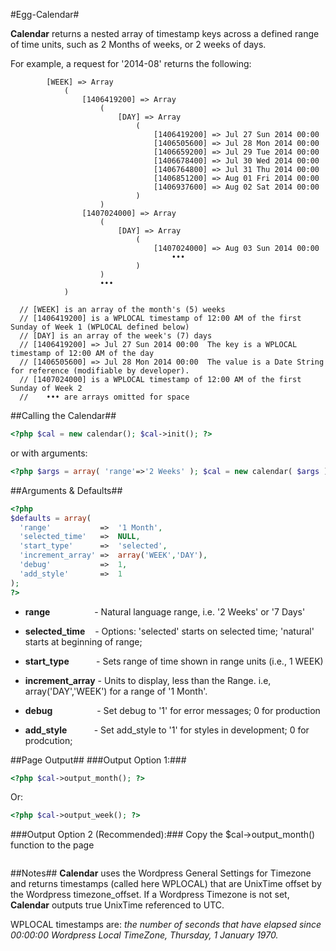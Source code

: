 #Egg-Calendar#

**Calendar** returns a nested array of timestamp keys across a defined range of time units, such as 2 Months of weeks, or 2 weeks of days.

For example, a request for '2014-08' returns the following:
```
  		[WEEK] => Array
  			(
  				[1406419200] => Array
  					(
  						[DAY] => Array
  							(
  								[1406419200] => Jul 27 Sun 2014 00:00
  								[1406505600] => Jul 28 Mon 2014 00:00
  								[1406659200] => Jul 29 Tue 2014 00:00
  								[1406678400] => Jul 30 Wed 2014 00:00
  								[1406764800] => Jul 31 Thu 2014 00:00
  								[1406851200] => Aug 01 Fri 2014 00:00
  								[1406937600] => Aug 02 Sat 2014 00:00
  							)
  					)
  				[1407024000] => Array
  					(
  						[DAY] => Array
  							(
  								[1407024000] => Aug 03 Sun 2014 00:00
  									•••
  							)
  					)
  					•••
  			)
  			
  // [WEEK] is an array of the month's (5) weeks
  // [1406419200] is a WPLOCAL timestamp of 12:00 AM of the first Sunday of Week 1 (WPLOCAL defined below)
  // [DAY] is an array of the week's (7) days
  // [1406419200] => Jul 27 Sun 2014 00:00	The key is a WPLOCAL timestamp of 12:00 AM of the day
  // [1406505600] => Jul 28 Mon 2014 00:00	The value is a Date String for reference (modifiable by developer).
  // [1407024000] is a WPLOCAL timestamp of 12:00 AM of the first Sunday of Week 2 
  //    ••• are arrays omitted for space
```

##Calling the Calendar##
```php
<?php $cal = new calendar(); $cal->init(); ?>
```  
  or with arguments:
```php
<?php $args = array( 'range'=>'2 Weeks' ); $cal = new calendar( $args ); $cal->init(); ?>
```  

##Arguments & Defaults##

```php
<?php
$defaults = array(
  'range'           =>  '1 Month',
  'selected_time'   =>  NULL,										
  'start_type'      =>  'selected',									
  'increment_array' =>  array('WEEK','DAY'),						
  'debug'           =>  1, 
  'add_style'       =>  1											
);
?>
```
* **range**&nbsp;&nbsp;&nbsp;&nbsp;&nbsp;&nbsp;&nbsp;&nbsp;&nbsp;&nbsp;&nbsp;&nbsp;&nbsp;&nbsp;&nbsp;&nbsp;&nbsp;&nbsp;- Natural language range, i.e. '2 Weeks' or '7 Days'

* **selected_time**&nbsp;&nbsp;&nbsp;&nbsp;- Options: 'selected' starts on selected time; 'natural' starts at beginning of range;

* **start_type**&nbsp;&nbsp;&nbsp;&nbsp;&nbsp;&nbsp;&nbsp;&nbsp;&nbsp;&nbsp;&nbsp;- Sets range of time shown in range units (i.e., 1 WEEK)

* **increment_array**&nbsp;- Units to display, less than the Range. i.e, array('DAY','WEEK') for a range of '1 Month'.

* **debug**&nbsp;&nbsp;&nbsp;&nbsp;&nbsp;&nbsp;&nbsp;&nbsp;&nbsp;&nbsp;&nbsp;&nbsp;&nbsp;&nbsp;&nbsp;&nbsp;&nbsp;&nbsp;- Set debug to '1' for error messages; 0 for production

* **add_style**&nbsp;&nbsp;&nbsp;&nbsp;&nbsp;&nbsp;&nbsp;&nbsp;&nbsp;&nbsp;&nbsp;- Set add_style to '1' for styles in development; 0 for prodcution;

##Page Output##
###Output Option 1:###

```php
<?php $cal->output_month(); ?> 
```
Or:
```php
<?php $cal->output_week(); ?>
```
###Output Option 2 (Recommended):###
Copy the $cal->output_month() function to the page
```php

```

##Notes##
**Calendar** uses the Wordpress General Settings for Timezone and returns timestamps (called here WPLOCAL) that are UnixTime offset by the Wordpress timezone_offset. If a Wordpress Timezone is not set, **Calendar** outputs true UnixTime referenced to UTC. 

WPLOCAL timestamps are: *the number of seconds that have elapsed since 00:00:00 Wordpress Local TimeZone, Thursday, 1 January 1970.*


